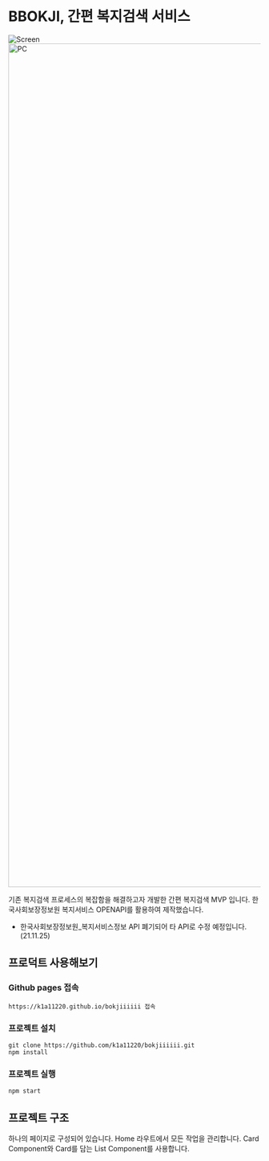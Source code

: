 # BBOKJI, 간편 복지검색 서비스


![Screen](./Search.gif)
<img width="1680" alt="PC" src="https://user-images.githubusercontent.com/44296964/143392416-c022b9ac-622a-4165-937e-b5bb01452638.png">


기존 복지검색 프로세스의 복잡함을 해결하고자 개발한 간편 복지검색 MVP 입니다.
한국사회보장정보원 복지서비스 OPENAPI를 활용하여 제작했습니다.

+ 한국사회보장정보원_복지서비스정보 API 폐기되어 타 API로 수정 예정입니다.(21.11.25)

## 프로덕트 사용해보기

### Github pages 접속

~~~
https://k1a11220.github.io/bokjiiiiii 접속
~~~

### 프로젝트 설치

~~~
git clone https://github.com/k1a11220/bokjiiiiii.git
npm install
~~~

### 프로젝트 실행 

~~~
npm start
~~~

## 프로젝트 구조 

하나의 페이지로 구성되어 있습니다. Home 라우트에서 모든 작업을 관리합니다.
Card Component와 Card를 담는 List Component를 사용합니다.


